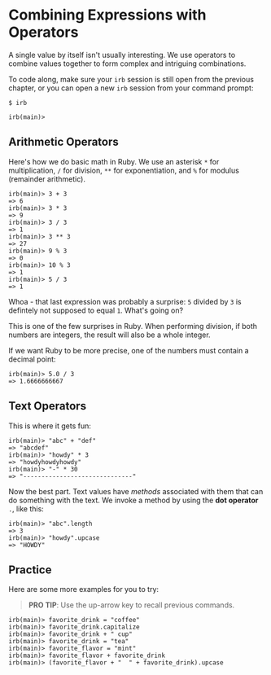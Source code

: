 # Combining Expressions with Operators

A single value by itself isn't usually interesting.  We use
operators to combine values together to form complex
and intriguing combinations.

To code along, make sure your `irb` session is still open
from the previous chapter, or you can open a new `irb` session
from your command prompt:

``` shell
$ irb

irb(main)>
```

## Arithmetic Operators

Here's how we do basic math in Ruby.  We use an asterisk `*` for
multiplication, `/` for division, `**` for exponentiation, and
`%` for modulus (remainder arithmetic).

``` irb
irb(main)> 3 + 3
=> 6
irb(main)> 3 * 3
=> 9
irb(main)> 3 / 3
=> 1
irb(main)> 3 ** 3
=> 27
irb(main)> 9 % 3
=> 0
irb(main)> 10 % 3
=> 1
irb(main)> 5 / 3
=> 1
```

Whoa - that last expression was probably a surprise:  `5` divided
by `3` is defintely not supposed to equal `1`.  What's going on?

This is one of the few surprises in Ruby.  When performing division,
if both numbers are integers, the result will also be a whole integer.

If we want Ruby to be more precise, one of
the numbers must contain a decimal point:

``` irb
irb(main)> 5.0 / 3
=> 1.6666666667
```

## Text Operators

This is where it gets fun:

``` irb
irb(main)> "abc" + "def"
=> "abcdef"
irb(main)> "howdy" * 3
=> "howdyhowdyhowdy"
irb(main)> "-" * 30
=> "------------------------------"
```

Now the best part.  Text values have _methods_ associated with them
that can do something with the text.  We invoke a method by using the
**dot operator** `.`, like this:

``` irb
irb(main)> "abc".length
=> 3
irb(main)> "howdy".upcase
=> "HOWDY"
```


## Practice

Here are some more examples for you to try:

> **PRO TIP**: Use the up-arrow key to recall previous commands.

``` irb
irb(main)> favorite_drink = "coffee"
irb(main)> favorite_drink.capitalize
irb(main)> favorite_drink + " cup"
irb(main)> favorite_drink = "tea"
irb(main)> favorite_flavor = "mint"
irb(main)> favorite_flavor + favorite_drink
irb(main)> (favorite_flavor + "  " + favorite_drink).upcase
```
